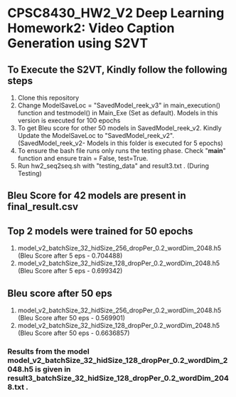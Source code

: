 # CPSC8430_HW2_V2 Deep Learning Homework2: Video Caption Generation using S2VT

## To Execute the S2VT, Kindly follow the following steps

1. Clone this repository
2. Change ModelSaveLoc = "SavedModel_reek_v3" in main_execution() function and testmodel() in Main_Exe (Set as default). Models in this version is executed for 100 epochs
3. To get Bleu score for other 50 models in SavedModel_reek_v2. Kindly Update the ModelSaveLoc to "SavedModel_reek_v2".(SavedModel_reek_v2- Models in this folder is executed for 5 epochs) 
4. To ensure the bash file runs only runs the testing phase. Check "__main__" function and ensure train = False, test=True.
5. Run hw2_seq2seq.sh with "testing_data" and result3.txt . (During Testing)

## Bleu Score for 42 models are present in final_result.csv

## Top 2 models were trained for 50 epochs
1. model_v2_batchSize_32_hidSize_256_dropPer_0.2_wordDim_2048.h5 (Bleu Score after 5 eps - 0.704488)
2. model_v2_batchSize_32_hidSize_128_dropPer_0.2_wordDim_2048.h5 (Bleu Score after 5 eps - 0.699342)

## Bleu score after 50 eps
1. model_v2_batchSize_32_hidSize_256_dropPer_0.2_wordDim_2048.h5 (Bleu Score after 50 eps - 0.569901)
2. model_v2_batchSize_32_hidSize_128_dropPer_0.2_wordDim_2048.h5 (Bleu Score after 50 eps - 0.6636857)

### Results from the model **model_v2_batchSize_32_hidSize_128_dropPer_0.2_wordDim_2048.h5** is given in **result3_batchSize_32_hidSize_128_dropPer_0.2_wordDim_2048.txt .**

